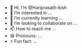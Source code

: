 - 👋 Hi, I’m @Hariprasath-kish
- 👀 I’m interested in ...
- 🌱 I’m currently learning ...
- 💞️ I’m looking to collaborate on ...
- 📫 How to reach me ...
- 😄 Pronouns: ...
- ⚡ Fun fact: ...

<!---
Hariprasath-kish/Hariprasath-kish is a ✨ special ✨ repository because its `README.md` (this file) appears on your GitHub profile.
You can click the Preview link to take a look at your changes.
--->
